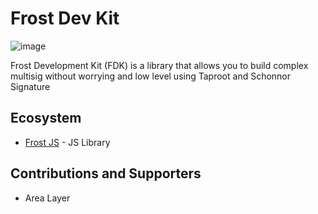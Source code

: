 # Frost Dev Kit 

![image](https://github.com/FrostDevKit/.github/assets/83122757/bc3668c9-30cc-4954-bd6a-9717ac5a8721)


Frost Development Kit (FDK) is a library that allows you to build complex multisig without worrying and low level using Taproot and Schonnor Signature

## Ecosystem 

- [Frost JS](https://github.com/FrostDevKit/Frost-js1) - JS Library 

## Contributions and Supporters 

- Area Layer


